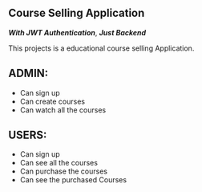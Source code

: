 
## Course Selling Application
***With JWT Authentication***,
***Just Backend***

This projects is a educational course selling Application.

ADMIN:
-
- Can sign up
- Can create courses
- Can watch all the courses

USERS:
- 
- Can sign up
- Can see all the courses
- Can purchase the courses
- Can see the purchased Courses